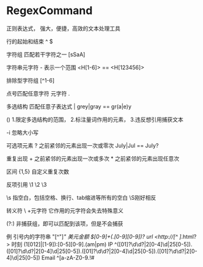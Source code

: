 # RegexCommand

正则表达式， 强大，便捷，高效的文本处理工具

行的起始和结束 ^ $

字符组 匹配若干字符之一  [sSaA]

字符串元字符 - 表示一个范围  <H[1-6]> == <H[123456]>

排除型字符组 [^1-6]  

点号匹配任意字符 元字符 .

多选结构 
    匹配任意子表达式  |     grey|gray == gr(a|e)y

() 1.限定多选结构的范围， 2.标注量词作用的元素， 3.违反想引用捕获文本 

-i 忽略大小写

可选项元素 ?   之前紧邻的元素出现一次或零次  July|Jul  == July?

重复出现   +   之前紧邻的元素出现一次或多次   *   之前紧邻的元素出现任意次 

区间 {1,5} 自定义重复次数

反项引用 \1 \2 \3

\s 指空白，包括空格、换行、tab缩进等所有的空白 \S刚好相反

转义符 \         \+元字符 它作用的元字符会失去特殊意义

(?:) 非捕获组，即可以匹配到该项，但是不会捕获

例  引号内的字符串   "[^"]*"
    美元金额        \$[0-9]+(\.[0-9][0-9])?
    url            \<http://[^ ]*\.html?\>
    时刻           (1[012]|[1-9]):[0-5][0-9].(am|pm)
    IP             ^([01]?\d\d?|2[0-4]\d|25[0-5])\.([01]?\d\d?|2[0-4]\d|25[0-5])\.([01]?\d\d?|2[0-4]\d|25[0-5])\.([01]?\d\d?|2[0-4]\d|25[0-5])
    Email          ^[a-zA-Z0-9.!#$%&'*+\/=?^_`{|}~-]+@[a-zA-Z0-9](?:[a-zA-Z0-9-]{0,61}[a-zA-Z0-9])?(?:\.[a-zA-Z0-9](?:[a-zA-Z0-9-]{0,61}[a-zA-Z0-9])?)*$
